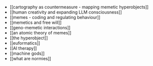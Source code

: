 - [[cartography as countermeasure - mapping memetic hyperobjects]]
- [[human creativity and expanding LLM consciousness]]
- [[memes - coding and regulating behaviour]]
- [[memetics and free will]]
- [[geno-memetic interactions]]
- [[an atomic theory of memes]]
- [[the hyperobject]]
- [[euformatics]]
- [[AI therapy]]
- [[machine gods]]
- [[what are normies]]